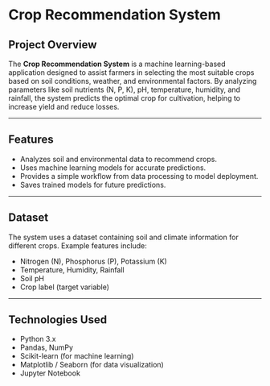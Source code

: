 # Crop Recommendation System

## Project Overview
The **Crop Recommendation System** is a machine learning-based application designed to assist farmers in selecting the most suitable crops based on soil conditions, weather, and environmental factors. By analyzing parameters like soil nutrients (N, P, K), pH, temperature, humidity, and rainfall, the system predicts the optimal crop for cultivation, helping to increase yield and reduce losses.

---

## Features
- Analyzes soil and environmental data to recommend crops.
- Uses machine learning models for accurate predictions.
- Provides a simple workflow from data processing to model deployment.
- Saves trained models for future predictions.

---

## Dataset
The system uses a dataset containing soil and climate information for different crops. Example features include:
- Nitrogen (N), Phosphorus (P), Potassium (K)
- Temperature, Humidity, Rainfall
- Soil pH
- Crop label (target variable)

---

## Technologies Used
- Python 3.x
- Pandas, NumPy
- Scikit-learn (for machine learning)
- Matplotlib / Seaborn (for data visualization)
- Jupyter Notebook
